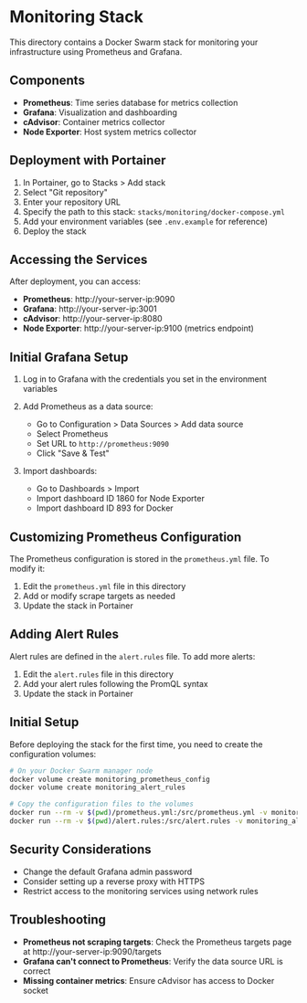 # Monitoring Stack

This directory contains a Docker Swarm stack for monitoring your infrastructure using Prometheus and Grafana.

## Components

- **Prometheus**: Time series database for metrics collection
- **Grafana**: Visualization and dashboarding
- **cAdvisor**: Container metrics collector
- **Node Exporter**: Host system metrics collector

## Deployment with Portainer

1. In Portainer, go to Stacks > Add stack
2. Select "Git repository"
3. Enter your repository URL
4. Specify the path to this stack: `stacks/monitoring/docker-compose.yml`
5. Add your environment variables (see `.env.example` for reference)
6. Deploy the stack

## Accessing the Services

After deployment, you can access:

- **Prometheus**: http://your-server-ip:9090
- **Grafana**: http://your-server-ip:3001
- **cAdvisor**: http://your-server-ip:8080
- **Node Exporter**: http://your-server-ip:9100 (metrics endpoint)

## Initial Grafana Setup

1. Log in to Grafana with the credentials you set in the environment variables
2. Add Prometheus as a data source:
   - Go to Configuration > Data Sources > Add data source
   - Select Prometheus
   - Set URL to `http://prometheus:9090`
   - Click "Save & Test"

3. Import dashboards:
   - Go to Dashboards > Import
   - Import dashboard ID 1860 for Node Exporter
   - Import dashboard ID 893 for Docker

## Customizing Prometheus Configuration

The Prometheus configuration is stored in the `prometheus.yml` file. To modify it:

1. Edit the `prometheus.yml` file in this directory
2. Add or modify scrape targets as needed
3. Update the stack in Portainer

## Adding Alert Rules

Alert rules are defined in the `alert.rules` file. To add more alerts:

1. Edit the `alert.rules` file in this directory
2. Add your alert rules following the PromQL syntax
3. Update the stack in Portainer

## Initial Setup

Before deploying the stack for the first time, you need to create the configuration volumes:

```bash
# On your Docker Swarm manager node
docker volume create monitoring_prometheus_config
docker volume create monitoring_alert_rules

# Copy the configuration files to the volumes
docker run --rm -v $(pwd)/prometheus.yml:/src/prometheus.yml -v monitoring_prometheus_config:/dest alpine cp /src/prometheus.yml /dest/
docker run --rm -v $(pwd)/alert.rules:/src/alert.rules -v monitoring_alert_rules:/dest alpine cp /src/alert.rules /dest/
```

## Security Considerations

- Change the default Grafana admin password
- Consider setting up a reverse proxy with HTTPS
- Restrict access to the monitoring services using network rules

## Troubleshooting

- **Prometheus not scraping targets**: Check the Prometheus targets page at http://your-server-ip:9090/targets
- **Grafana can't connect to Prometheus**: Verify the data source URL is correct
- **Missing container metrics**: Ensure cAdvisor has access to Docker socket

